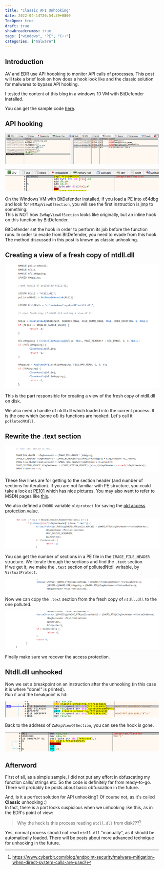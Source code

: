 ```yaml
---
title: "Classic API Unhooking"
date: 2022-04-14T20:54:39+0800
TocOpen: true
draft: true
showbreadcrumbs: true 
tags: ["windows", "PE", "C++"]
categories: ["malware"]
---
```


## Introduction

AV and EDR use API hoooking to monitor API calls of processes. This post will take a brief look on how does a hook look like and the classic solution for malwares to bypass API hooking.

I tested the content of this blog in a windows 10 VM with BitDefender installed.

You can get the sample code [here](https://github.com/KatsuragiCSL/classic-unhooking).

## API hooking

![](/classic-api-unhooking/s1.png)

![](/classic-api-unhooking/s2.png)

On the Windows VM with BitDefender installed, if you load a PE into x64dbg and look for `NtMapViewOfSection`, you will see the first instruction is jmp to something.  
This is NOT how `ZwMapViewOfSection` looks like originally, but an inline hook on this function by BitDefender.

BitDefender set the hook in order to perform its job before the function runs. In order to evade from BitDefender, you need to evade from this hook. The method discussed in this post is known as classic unhooking.

## Creating a view of a fresh copy of ntdll.dll

![](/classic-api-unhooking/1.png)

This is the part responsible for creating a view of the fresh copy of ntdll.dll on disk.

We also need a handle of ntdll.dll which loaded into the current process. It is the one which (some of) its functions are hooked. Let's call it `pollutedNtdll`.

## Rewrite the .text section

![](/classic-api-unhooking/2.png)

These few lines are for getting to the section header (and number of sections for iteration). If you are not familiar with PE structure, you could take a look at [PE101](https://github.com/corkami/pics/tree/master/binary/pe101) which has nice pictures. You may also want to refer to MSDN pages like [this](https://docs.microsoft.com/en-us/windows/win32/api/winnt/ns-winnt-image_nt_headers64).

We also defined a `DWORD` variable `oldprotect` for saving the [old access protection value](https://docs.microsoft.com/en-us/windows/win32/api/memoryapi/nf-memoryapi-virtualprotect).

![](/classic-api-unhooking/3.png)

You can get the number of sections in a PE file in the `IMAGE_FILE_HEADER` structure. We iterate through the sections and find the `.text` section.  
If we get it, we make the `.text` section of pollutedNtdll writable, by `VirtualProtect`.

![](/classic-api-unhooking/4.png)

Now we can copy the `.text` section from the fresh copy of `ntdll.dll` to the one polluted.

![](/classic-api-unhooking/5.png)

Finally make sure we recover the access protection.

## Ntdll.dll unhooked

Now we set a breakpoint on an instruction after the unhooking (in this case it is where "done!" is printed).  
Run it and the breakpoint is hit:

![](/classic-api-unhooking/s3.png)

Back to the address of `ZwMapViewOfSection`, you can see the hook is gone.

![](/classic-api-unhooking/s4.png)

## Afterword

First of all, as a simple sample, I did not put any effort in obfuscating my function calls/ strings etc. So the code is definitely far from ready-to-go.  
There will probably be posts about basic obfuscation in the future.

And, is it a perfect solution for API unhooking? Of course not, as it's called **Classic** unhooking :)  
In fact, there is a part looks suspicious when we unhooking like this, as in the EDR's point of view:

> Why the heck is this process reading `ntdll.dll` from disk???[^1]

Yes, normal process should not read `ntdll.dll` "manually", as it should be automatically loaded. There will be posts about more advanced technique for unhooking in the future.

[^1]: https://www.cyberbit.com/blog/endpoint-security/malware-mitigation-when-direct-system-calls-are-used/
